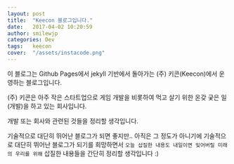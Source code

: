 ```yaml
---
layout: post
title:  "Keecon 블로그입니다."
date:   2017-04-02 10:20:59
author: smilewjp
categories: Dev
tags:	keecon
cover:  "/assets/instacode.png"
---
```


이 블로그는 Github Pages에서 jekyll 기반에서 돌아가는 (주) 키콘(Keecon)에서 운영하는 블로그입니다.

(주) 키콘은 아주 작은 스타트업으로 게임 개발을 비롯하여 먹고 살기 위한 온갖 궂은 일(개발)을 하고 있는 회사입니다.

개발 또는 회사와 관련된 것들을 정리할 생각입니다.

기술적으로 대단히 뛰어난 블로그가 되면 좋지만.. 아직은 그 정도가 아니기에 기술적으로 대단히 뛰어난 블로그가 되기를 희망하면서 `오늘 삽질한 내용도 내일이면 잊어버릴 미래의 우리를 위해` 삽질한 내용들을 간단히 정리할 생각입니다 :)